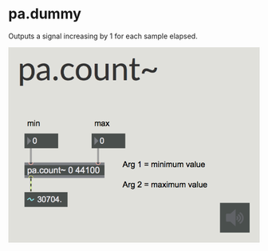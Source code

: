 # pa.dummy

Outputs a signal increasing by 1 for each sample elapsed.

![pa.count~ capture](pa.count~.png)
